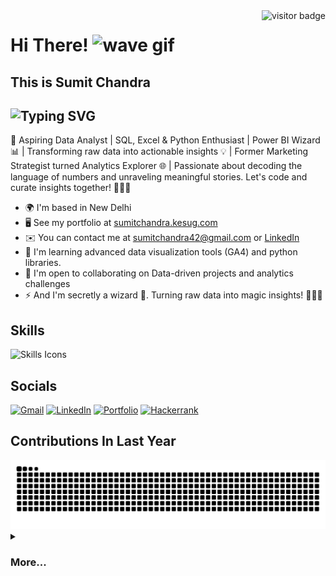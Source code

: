 <img align="right" src="https://visitor-badge.laobi.icu/badge?page_id=5umitchandra" alt="visitor badge">

# Hi There! <img src="https://user-images.githubusercontent.com/18350557/176309783-0785949b-9127-417c-8b55-ab5a4333674e.gif" alt="wave gif">
## This is **Sumit Chandra**

![Typing SVG](https://readme-typing-svg.demolab.com?font=Fira+Code&size=20&pause=600&color=5BE9F7&vCenter=true&random=false&width=550&height=25&lines=Data+Analyst;Marketing+Strategist;SQL+Developer;Power+BI++Insights+Developer;Crafting+data+narratives+with+SQL+and+Python;Transforming+data+into+actionable+insights)
-----------------------------------------

🚀 Aspiring Data Analyst | SQL, Excel & Python Enthusiast | Power BI Wizard 📊 | Transforming raw data into actionable insights 💡 | Former Marketing Strategist turned Analytics Explorer 🌐 | Passionate about decoding the language of numbers and unraveling meaningful stories. Let's code and curate insights together! 👨‍💻✨

*   🌍 I'm based in New Delhi
*   🖥️ See my portfolio at [sumitchandra.kesug.com](https://sumitchandra.kesug.com)
*   ✉️ You can contact me at [sumitchandra42@gmail.com](mailto:sumitchandra42@gmail.com) or [LinkedIn](https://linkedin.com/in/5umit-chandra)
*   🧠 I'm learning advanced data visualization tools (GA4) and python libraries.
*   🤝 I'm open to collaborating on Data-driven projects and analytics challenges
*   ⚡ And I'm secretly a wizard 🙂. Turning raw data into magic insights! 🧙‍♂️✨

## Skills

![Skills Icons](https://skillicons.dev/icons?i=mysql,python,wordpress,html,vscode,git)

## Socials

[![Gmail](https://img.shields.io/badge/Gmail-333333?style=for-the-badge&logo=gmail&logoColor=red)](mailto:chandrasumit42@gmail.com)
[![LinkedIn](https://img.shields.io/badge/LinkedIn-0077B5?style=for-the-badge&logo=linkedin&logoColor=white)](https://linkedin.com/in/5umit-chandra)
[![Portfolio](https://img.shields.io/badge/Portfolio-FF5722?style=for-the-badge&logo=todoist&logoColor=white)](https://sumitchandra.kesug.com)
[![Hackerrank](https://img.shields.io/badge/-Hackerrank-2EC866?style=for-the-badge&logo=HackerRank&logoColor=white)](https://hackerrank.com/profile/chandrasumit42)

## Contributions In Last Year

<picture>
  <source media="(prefers-color-scheme: dark)" srcset="https://raw.githubusercontent.com/5umit-chandra/5umit-chandra/output/github-contribution-grid-snake-dark.svg" />
  <source media="(prefers-color-scheme: light)" srcset="https://raw.githubusercontent.com/5umit-chandra/5umit-chandra/output/github-contribution-grid-snake.svg" />
  <img alt="github-snake" src="https://raw.githubusercontent.com/5umit-chandra/5umit-chandra/output/github-contribution-grid-snake.svg" />
</picture>

<details>
  <summary><h3> More... </h3></summary>
<a href="https://github.com/5umit-chandra/Spotify_most.streamed.songs-2023_EDA">
  <img align="center" src="https://github-readme-stats.vercel.app/api/pin/?username=5umit-chandra&repo=Spotify_most.streamed.songs-2023_EDA" />
</a>
<a href="https://github.com/5umit-chandra/question_from_HackerRank">
  <img align="center" src="https://github-readme-stats.vercel.app/api/pin/?username=5umit-chandra&repo=question_from_HackerRank" />
</a>
<a href="https://github.com/5umit-chandra/E-Commerce_Sales_Dashboard">
  <img align="center" src="https://github-readme-stats.vercel.app/api/pin/?username=5umit-chandra&repo=E-Commerce_Sales_Dashboard" />
</a>
<a href="https://github.com/5umit-chandra/SQL_Spotify_2.Analysis">
  <img align="center" src="https://github-readme-stats.vercel.app/api/pin/?username=5umit-chandra&repo=SQL_Spotify_2.Analysis" />
  </a>
<a href="https://github.com/5umit-chandra/SQL_Spotify_Analysis">
  <img align="center" src="https://github-readme-stats.vercel.app/api/pin/?username=5umit-chandra&repo=SQL_Spotify_Analysis" />
</a>
</details>



  
